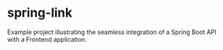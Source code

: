 # spring-link
Example project illustrating the seamless integration of a Spring Boot API with a Frontend application.
